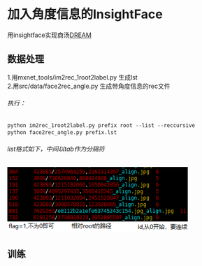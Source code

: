 
# 加入角度信息的InsightFace

用insightface实现商汤[DREAM](https://github.com/penincillin/DREAM/)  

## 数据处理  
1.用mxnet_tools/im2rec_1root2label.py 生成lst  
2.用src/data/face2rec_angle.py 生成带角度信息的rec文件  
###### 执行：
    python im2rec_1root2label.py prefix root --list --reccursive
    python face2rec_angle.py prefix.lst
###### list格式如下，中间以tab作为分隔符  
![](deploy/lst格式.png)  

## 训练  